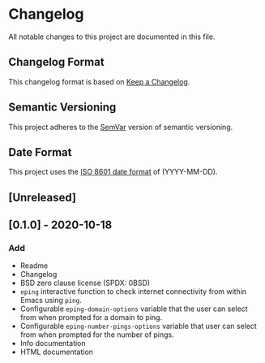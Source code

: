 # Changelog

All notable changes to this project are documented in this file.

## Changelog Format

This changelog format is based on [Keep a Changelog][changelog].

[changelog]: <https://web.archive.org/web/20201014163139/https://keepachangelog.com/en/1.0.0/>

## Semantic Versioning

This project adheres to the [SemVar][semvar] version of semantic
versioning.

[semvar]: <https://web.archive.org/web/20201009135328/https://semver.org/>

## Date Format

This project uses the [ISO 8601 date format][iso] of (YYYY-MM-DD).

[iso]: <https://web.archive.org/web/20201012024406/https://www.iso.org/iso-8601-date-and-time-format.html>

## [Unreleased]

## [0.1.0] - 2020-10-18

### Add
- Readme
- Changelog
- BSD zero clause license (SPDX: 0BSD)
- `eping` interactive function to check internet connectivity from
  within Emacs using `ping`.
- Configurable `eping-domain-options` variable that the user can
  select from when prompted for a domain to ping.
- Configurable `eping-number-pings-options` variable that user can
  select from when prompted for the number of pings.
- Info documentation
- HTML documentation
